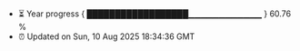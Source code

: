 - ⏳ Year progress { ██████████████████▁▁▁▁▁▁▁▁▁▁▁▁ } 60.76 %
- ⏰ Updated on Sun, 10 Aug 2025 18:34:36 GMT

